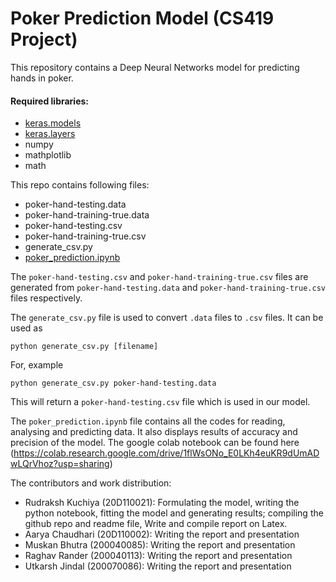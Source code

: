# Poker Prediction Model (CS419 Project)

This repository contains a Deep Neural Networks model for predicting hands in poker. 

#### Required libraries:
- [keras.models](https://phoenixnap.com/kb/how-to-install-keras-on-linux)
- [keras.layers](https://phoenixnap.com/kb/how-to-install-keras-on-linux)
- numpy
- mathplotlib
- math

This repo contains following files:
- poker-hand-testing.data
- poker-hand-training-true.data
- poker-hand-testing.csv
- poker-hand-training-true.csv
- generate_csv.py
- [poker_prediction.ipynb](https://colab.research.google.com/drive/1flWsONo_E0LKh4euKR9dUmADwLQrVhoz?usp=sharing)

The `poker-hand-testing.csv` and `poker-hand-training-true.csv` files are generated from `poker-hand-testing.data` and `poker-hand-training-true.csv` files respectively.

The `generate_csv.py` file is used to convert `.data` files to `.csv` files. It can be used as 
```
python generate_csv.py [filename]
```

For, example
```
python generate_csv.py poker-hand-testing.data
```
This will return a `poker-hand-testing.csv` file which is used in our model.

The `poker_prediction.ipynb` file contains all the codes for reading, analysing and predicting data. It also displays results of accuracy and precision of the model. The google colab notebook can be found here (https://colab.research.google.com/drive/1flWsONo_E0LKh4euKR9dUmADwLQrVhoz?usp=sharing)

The contributors and work distribution:
- Rudraksh Kuchiya (20D110021): Formulating the model, writing the python notebook, fitting the model and generating results; compiling the github repo and readme file, Write and compile report on Latex.
- Aarya Chaudhari (20D110002): Writing the report and presentation
- Muskan Bhutra (200040085): Writing the report and presentation
- Raghav Rander (200040113): Writing the report and presentation
- Utkarsh Jindal (200070086): Writing the report and presentation
